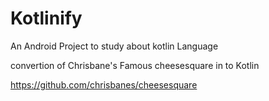# Kotlinify
An Android Project to study about kotlin Language

 convertion of Chrisbane's Famous cheesesquare in to Kotlin

https://github.com/chrisbanes/cheesesquare



